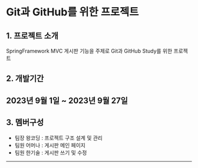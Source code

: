 # Git과 GitHub를 위한 프로젝트

## 1. 프로젝트 소개
SpringFramework MVC 게시판 기능을 주제로 Git과 GitHub Study를 위한 프로젝트

## 2. 개발기간
2023년 9월 1일 ~ 2023년 9월 27일
---

## 3. 멤버구성
* 팀장 왕코딩 : 프로젝트 구조 설계 및 관리
* 팀원 어머나 : 게시판 메인 페이지
* 팀원 한기술 : 게시판 쓰기 및 수정

---
